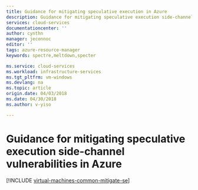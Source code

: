 ```yaml
---
title: Guidance for mitigating speculative execution in Azure 
description: Guidance for mitigating speculative execution side-channel vulnerabilities in Azure.
services: cloud-services
documentationcenter: ''
author: cynthn
manager: jeconnoc
editor: ''
tags: azure-resource-manager
keywords: spectre,meltdown,specter

ms.service: cloud-services
ms.workload: infrastructure-services
ms.tgt_pltfrm: vm-windows
ms.devlang: na
ms.topic: article
origin.date: 04/03/2018
ms.date: 04/30/2018
ms.author: v-yiso

---
```




# Guidance for mitigating speculative execution side-channel vulnerabilities in Azure

[!INCLUDE [virtual-machines-common-mitigate-se](../../includes/virtual-machines-common-mitigate-se.md)]